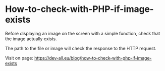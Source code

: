 # How-to-check-with-PHP-if-image-exists
Before displaying an image on the screen with a simple function, check that the image actually exists.

The path to the file or image will check the response to the HTTP request.

Visit on page: https://dev-all.eu/blog/how-to-check-with-php-if-image-exists
